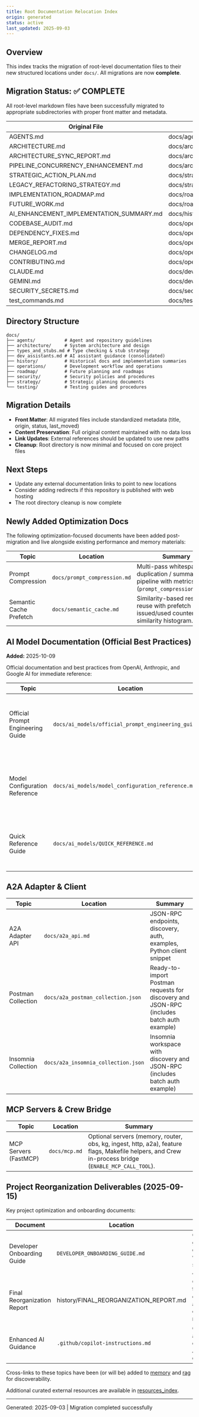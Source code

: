 ```yaml
---
title: Root Documentation Relocation Index
origin: generated
status: active
last_updated: 2025-09-03
---
```


## Overview

This index tracks the migration of root-level documentation files to their new structured locations under `docs/`. All migrations are now **complete**.

## Migration Status: ✅ COMPLETE

All root-level markdown files have been successfully migrated to appropriate subdirectories with proper front matter and metadata.

| Original File | New Location | Category | Status |
|---------------|--------------|----------|--------|
| AGENTS.md | docs/agents/README.md | agents | migrated |
| ARCHITECTURE.md | docs/architecture/architecture.md | architecture | migrated |
| ARCHITECTURE_SYNC_REPORT.md | docs/architecture/sync_report_2025-09-02.md | architecture | migrated |
| PIPELINE_CONCURRENCY_ENHANCEMENT.md | docs/architecture/pipeline_concurrency_enhancement.md | architecture | migrated |
| STRATEGIC_ACTION_PLAN.md | docs/strategy/strategic_action_plan.md | strategy | migrated |
| LEGACY_REFACTORING_STRATEGY.md | docs/strategy/legacy_refactoring_strategy.md | strategy | migrated |
| IMPLEMENTATION_ROADMAP.md | docs/roadmap/implementation_roadmap.md | roadmap | migrated |
| FUTURE_WORK.md | docs/roadmap/future_work.md | roadmap | migrated |
| AI_ENHANCEMENT_IMPLEMENTATION_SUMMARY.md | docs/history/ai_enhancement_implementation_summary.md | history | migrated |
| CODEBASE_AUDIT.md | docs/operations/CODEBASE_AUDIT.md | operations | migrated |
| DEPENDENCY_FIXES.md | docs/operations/DEPENDENCY_FIXES.md | operations | migrated |
| MERGE_REPORT.md | docs/operations/MERGE_REPORT.md | operations | migrated |
| CHANGELOG.md | docs/operations/CHANGELOG.md | operations | migrated |
| CONTRIBUTING.md | docs/operations/CONTRIBUTING.md | operations | migrated |
| CLAUDE.md | docs/dev_assistants.md | dev-tools | migrated |
| GEMINI.md | docs/dev_assistants.md | dev-tools | migrated |
| SECURITY_SECRETS.md | docs/security/SECURITY_SECRETS.md | security | migrated |
| test_commands.md | docs/testing/DISCORD_TEST_COMMANDS.md | testing | migrated |

## Directory Structure

```text
docs/
├── agents/           # Agent and repository guidelines
├── architecture/     # System architecture and design
├── types_and_stubs.md # Type checking & stub strategy
├── dev_assistants.md # AI assistant guidance (consolidated)
├── history/          # Historical docs and implementation summaries
├── operations/       # Development workflow and operations
├── roadmap/          # Future planning and roadmaps
├── security/         # Security policies and procedures
├── strategy/         # Strategic planning documents
└── testing/          # Testing guides and procedures
```

## Migration Details

- **Front Matter**: All migrated files include standardized metadata (title, origin, status, last_moved)
- **Content Preservation**: Full original content maintained with no data loss
- **Link Updates**: External references should be updated to use new paths
- **Cleanup**: Root directory is now minimal and focused on core project files

## Next Steps

- Update any external documentation links to point to new locations
- Consider adding redirects if this repository is published with web hosting
- The root directory cleanup is now complete

## Newly Added Optimization Docs

The following optimization-focused documents have been added post-migration and live alongside existing performance and memory materials:

| Topic | Location | Summary |
|-------|----------|---------|
| Prompt Compression | `docs/prompt_compression.md` | Multi-pass whitespace / duplication / summarisation pipeline with metrics (`prompt_compression_ratio`). |
| Semantic Cache Prefetch | `docs/semantic_cache.md` | Similarity-based response reuse with prefetch issued/used counters and similarity histogram. |

## AI Model Documentation (Official Best Practices)

**Added:** 2025-10-09

Official documentation and best practices from OpenAI, Anthropic, and Google AI for immediate reference:

| Topic | Location | Summary |
|-------|----------|---------|
| Official Prompt Engineering Guide | `docs/ai_models/official_prompt_engineering_guide.md` | Comprehensive best practices from OpenAI, Anthropic, Google with structured templates and examples |
| Model Configuration Reference | `docs/ai_models/model_configuration_reference.md` | Complete model comparison matrix, configuration patterns, cost optimization strategies |
| Quick Reference Guide | `docs/ai_models/QUICK_REFERENCE.md` | At-a-glance guide for model selection, configuration templates, performance benchmarks |

## A2A Adapter & Client

| Topic | Location | Summary |
|-------|----------|---------|
| A2A Adapter API | `docs/a2a_api.md` | JSON-RPC endpoints, discovery, auth, examples, Python client snippet |
| Postman Collection | `docs/a2a_postman_collection.json` | Ready-to-import Postman requests for discovery and JSON-RPC (includes batch auth example) |
| Insomnia Collection | `docs/a2a_insomnia_collection.json` | Insomnia workspace with discovery and JSON-RPC (includes batch auth example) |

## MCP Servers & Crew Bridge

| Topic | Location | Summary |
|-------|----------|---------|
| MCP Servers (FastMCP) | `docs/mcp.md` | Optional servers (memory, router, obs, kg, ingest, http, a2a), feature flags, Makefile helpers, and Crew in-process bridge (`ENABLE_MCP_CALL_TOOL`). |

## Project Reorganization Deliverables (2025-09-15)

Key project optimization and onboarding documents:

| Document | Location | Purpose |
|----------|----------|---------|
| Developer Onboarding Guide | `DEVELOPER_ONBOARDING_GUIDE.md` | Quick-start guide for new developers with organized structure and AI guidance |
| Final Reorganization Report | history/FINAL_REORGANIZATION_REPORT.md | Complete transformation documentation and validation of requirements |
| Enhanced AI Guidance | `.github/copilot-instructions.md` | Comprehensive architectural coverage for AI-assisted development |

Cross-links to these topics have been (or will be) added to [memory](memory.md) and [rag](rag.md) for discoverability.

Additional curated external resources are available in [resources_index](resources_index.md).

---
Generated: 2025-09-03 | Migration completed successfully
